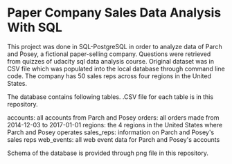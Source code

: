 # Paper Company Sales Data Analysis With SQL

This project was done in SQL-PostgreSQL in order to analyze data of Parch and Posey, a fictional paper-selling company. Questions were retrieved from quizzes of udacity sql data analysis course.
Original dataset was in CSV file which was populated into the local database through command line code. The company has 50 sales reps across four regions in the United States.

The database contains following tables. .CSV file for each table is in this repository.

accounts: all accounts from Parch and Posey
orders: all orders made from 2014-12-03 to 2017-01-01
regions: the 4 regions in the United States where Parch and Posey operates
sales_reps: information on Parch and Posey's sales reps
web_events: all web event data for Parch and Posey's accounts

Schema of the database is provided through png file in this repository.

